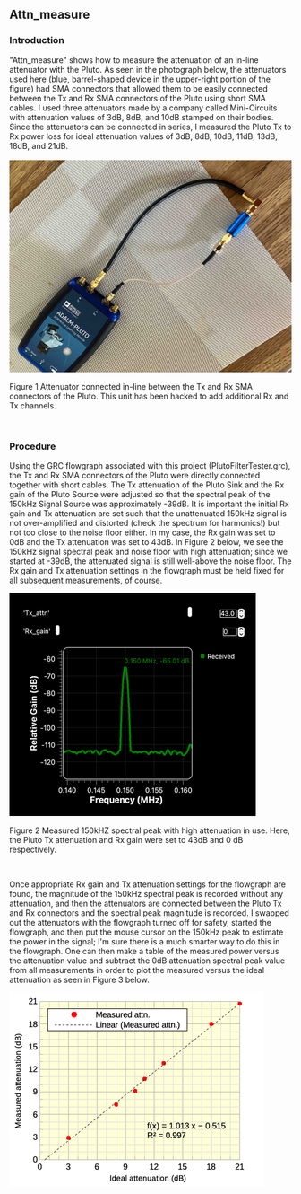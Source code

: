 ## Attn_measure

### Introduction
"Attn_measure" shows how to measure the attenuation of an in-line attenuator with the Pluto.  As seen in the photograph below, the attenuators used here (blue, barrel-shaped device in the upper-right portion of the figure) had SMA connectors that allowed them to be easily connected between the Tx and Rx SMA connectors of the Pluto using short SMA cables.  I used three attenuators made by a company called Mini-Circuits with attenuation values of 3dB, 8dB, and 10dB stamped on their bodies. Since the attenuators can be connected in series, I measured the Pluto Tx to Rx power loss for ideal attenuation values of 3dB, 8dB, 10dB, 11dB, 13dB, 18dB, and 21dB.  
&nbsp;  
![Signals](https://github.com/michaelalex94536/GRCProjects/blob/main/Images/Pluto_Attn.png)

Figure 1    Attenuator connected in-line between the Tx and Rx SMA connectors of the Pluto. This unit has been hacked to add additional Rx and Tx channels.  
<p>&nbsp;</p>

### Procedure
Using the GRC flowgraph associated with this project (PlutoFilterTester.grc), the Tx and Rx SMA connectors of the Pluto were directly connected together with short cables. The Tx attenuation of the Pluto Sink and the Rx gain of the Pluto Source were adjusted so that the spectral peak of the 150kHz Signal Source was approximately -39dB. It is important the initial Rx gain and Tx attenuation are set such that the unattenuated 150kHz signal is not over-amplified and distorted (check the spectrum for harmonics!) but not too close to the noise floor either.  In my case, the Rx gain was set to 0dB and the Tx attenuation was set to 43dB.  In Figure 2 below, we see the 150kHz signal spectral peak and noise floor with high attenuation; since we started at -39dB, the attenuated signal is still well-above the noise floor.  The Rx gain and Tx attenuation settings in the flowgraph must be held fixed for all subsequent measurements, of course.   

![Signals](https://github.com/michaelalex94536/GRCProjects/blob/main/Images/PlutoAttenuator_spectrum.png)

Figure 2    Measured 150kHZ spectral peak with high attenuation in use. Here, the Pluto Tx attenuation and Rx gain were set to 43dB and 0 dB respectively.  
<p>&nbsp;</p>

Once appropriate Rx gain and Tx attenuation settings for the flowgraph are found, the magnitude of the 150kHz spectral peak is recorded without any attenuation, and then the attenuators are connected between the Pluto Tx and Rx connectors and the spectral peak magnitude is recorded.  I swapped out the attenuators with the flowgraph turned off for safety, started the flowgraph, and then put the mouse cursor on the 150kHz peak to estimate the power in the signal; I'm sure there is a much smarter way to do this in the flowgraph.  One can then make a table of the measured power versus the attenuation value and subtract the 0dB attenuation spectral peak value from all measurements in order to plot the measured versus the ideal attenuation as seen in Figure 3 below. 

![Signals](https://github.com/michaelalex94536/GRCProjects/blob/main/Images/PlutoAttenuator_plot.png)
